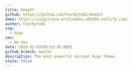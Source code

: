 ```yaml
---
title: KeepIt
github: https://github.com/Fastbyte01/KeepIt
demo: https://suspicious-archimedes-ab369d.netlify.com/
author: Fastbyte01
ssg:
  - Hugo
cms:
  - No Cms
date: 2019-02-03T09:52:26.000Z
github_branch: master
description: The most powerful minimal Hugo theme.
stale: false
---
```

